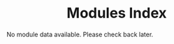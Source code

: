 <h1 style="text-align:center; font-size:2rem; font-weight:bold;">Modules Index</h1>

No module data available. Please check back later.

